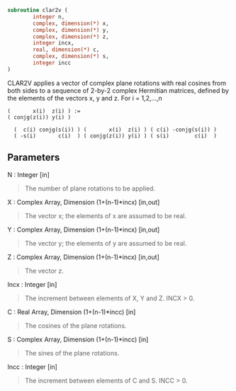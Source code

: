 ```fortran
subroutine clar2v (
		integer n,
		complex, dimension(*) x,
		complex, dimension(*) y,
		complex, dimension(*) z,
		integer incx,
		real, dimension(*) c,
		complex, dimension(*) s,
		integer incc
)
```

 CLAR2V applies a vector of complex plane rotations with real cosines
 from both sides to a sequence of 2-by-2 complex Hermitian matrices,
 defined by the elements of the vectors x, y and z. For i = 1,2,...,n

    (       x(i)  z(i) ) :=
    ( conjg(z(i)) y(i) )

      (  c(i) conjg(s(i)) ) (       x(i)  z(i) ) ( c(i) -conjg(s(i)) )
      ( -s(i)       c(i)  ) ( conjg(z(i)) y(i) ) ( s(i)        c(i)  )

## Parameters
N : Integer [in]
> The number of plane rotations to be applied.

X : Complex Array, Dimension (1+(n-1)*incx) [in,out]
> The vector x; the elements of x are assumed to be real.

Y : Complex Array, Dimension (1+(n-1)*incx) [in,out]
> The vector y; the elements of y are assumed to be real.

Z : Complex Array, Dimension (1+(n-1)*incx) [in,out]
> The vector z.

Incx : Integer [in]
> The increment between elements of X, Y and Z. INCX > 0.

C : Real Array, Dimension (1+(n-1)*incc) [in]
> The cosines of the plane rotations.

S : Complex Array, Dimension (1+(n-1)*incc) [in]
> The sines of the plane rotations.

Incc : Integer [in]
> The increment between elements of C and S. INCC > 0.

